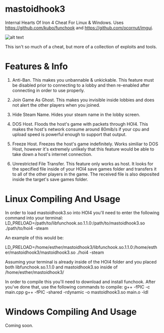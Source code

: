 # mastoidhook3
Internal Hearts Of Iron 4 Cheat For Linux & Windows. Uses https://github.com/kubo/funchook and https://github.com/ocornut/imgui.

![alt text](https://i.imgur.com/ItcnC7g.png)

This isn't so much of a cheat, but more of a collection of exploits and tools.

# Features & Info
1. Anti-Ban. This makes you unbannable & unkickable. This feature must be disabled prior to connecting to a lobby and then re-enabled after connecting in order to use properly.

2. Join Game As Ghost. This makes you invisible inside lobbies and does not alert the other players when you joined.

3. Hide Steam Name. Hides your steam name in the lobby screen.

4. DOS Host. Floods the host's game with packets through HOI4. This makes the host's network consume around 80mib/s if your cpu and upload speed is powerful enough to support that output.

5. Freeze Host. Freezes the host's game indefinitely. Works similiar to DOS Host, however it's extremely unlikely that this feature would be able to take down a host's internet connection.

6. Unrestricted File Transfer. This feature only works as host. It looks for the specified file inside of your HOI4 save games folder and transfers it to all of the other players in the game. The received file is also deposited inside the target's save games folder.

# Linux Compiling And Usage
In order to load mastoidhook3.so into HOI4 you'll need to enter the following command into your terminal:
LD_PRELOAD=/path/to/libfunchook.so.1.1.0:/path/to/mastoidhook3.so ./path/to/hoi4 -steam

An example of this would be:

LD_PRELOAD=/home/esther/mastoidhook3/libfunchook.so.1.1.0:/home/esther/mastoidhook3/mastoidhook3.so ./hoi4 -steam

Assuming your terminal is already inside of the HOI4 folder and you placed both libfunchook.so.1.1.0 and mastoidhook3.so inside of /home/esther/mastoidhook3/

In order to compile this you'll need to download and install funchook. After you've done that, use the following commands to compile:
g++ -fPIC -c main.cpp
g++ -fPIC -shared -rdynamic -o mastoidhook3.so main.o -ldl

# Windows Compiling And Usage
Coming soon.
